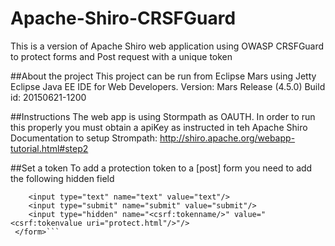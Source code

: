 Apache-Shiro-CRSFGuard
============================

This is a version of Apache Shiro web application using OWASP CRSFGuard to protect forms and Post request with a unique token

##About the project
This project can be run from Eclipse Mars using Jetty 
Eclipse Java EE IDE for Web Developers.
Version: Mars Release (4.5.0)
Build id: 20150621-1200

##Instructions
The web app is using Stormpath as OAUTH. In order to run this properly you must obtain a apiKey as instructed in teh Apache Shiro Documentation to setup Strompath:
http://shiro.apache.org/webapp-tutorial.html#step2

##Set a token
To add a protection token to a [post] form you need to add the following hidden field

 ``` <form name="test1" action="protect.html">
     <input type="text" name="text" value="text"/>
     <input type="submit" name="submit" value="submit"/>
     <input type="hidden" name="<csrf:tokenname/>" value="<csrf:tokenvalue uri="protect.html"/>"/>
  </form>```

